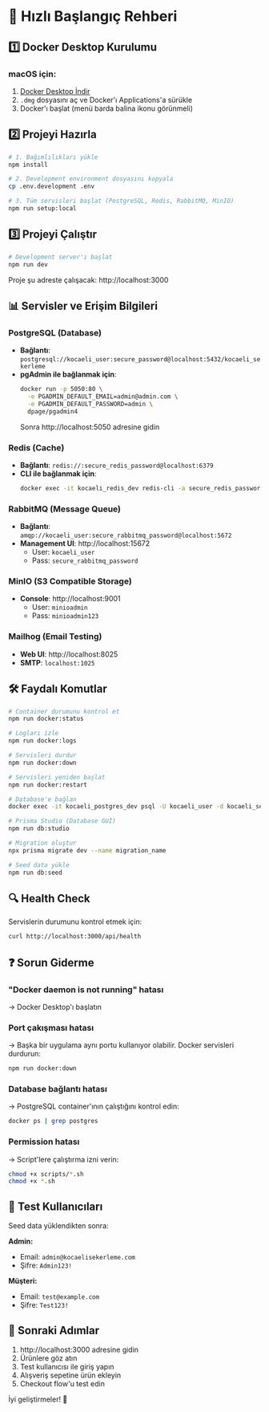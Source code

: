 # 🚀 Hızlı Başlangıç Rehberi

## 1️⃣ Docker Desktop Kurulumu

### macOS için:
1. [Docker Desktop İndir](https://www.docker.com/products/docker-desktop/)
2. `.dmg` dosyasını aç ve Docker'ı Applications'a sürükle
3. Docker'ı başlat (menü barda balina ikonu görünmeli)

## 2️⃣ Projeyi Hazırla

```bash
# 1. Bağımlılıkları yükle
npm install

# 2. Development environment dosyasını kopyala
cp .env.development .env

# 3. Tüm servisleri başlat (PostgreSQL, Redis, RabbitMQ, MinIO)
npm run setup:local
```

## 3️⃣ Projeyi Çalıştır

```bash
# Development server'ı başlat
npm run dev
```

Proje şu adreste çalışacak: http://localhost:3000

## 📊 Servisler ve Erişim Bilgileri

### PostgreSQL (Database)
- **Bağlantı**: `postgresql://kocaeli_user:secure_password@localhost:5432/kocaeli_sekerleme`
- **pgAdmin ile bağlanmak için**:
  ```bash
  docker run -p 5050:80 \
    -e PGADMIN_DEFAULT_EMAIL=admin@admin.com \
    -e PGADMIN_DEFAULT_PASSWORD=admin \
    dpage/pgadmin4
  ```
  Sonra http://localhost:5050 adresine gidin

### Redis (Cache)
- **Bağlantı**: `redis://:secure_redis_password@localhost:6379`
- **CLI ile bağlanmak için**:
  ```bash
  docker exec -it kocaeli_redis_dev redis-cli -a secure_redis_password
  ```

### RabbitMQ (Message Queue)
- **Bağlantı**: `amqp://kocaeli_user:secure_rabbitmq_password@localhost:5672`
- **Management UI**: http://localhost:15672
  - User: `kocaeli_user`
  - Pass: `secure_rabbitmq_password`

### MinIO (S3 Compatible Storage)
- **Console**: http://localhost:9001
  - User: `minioadmin`
  - Pass: `minioadmin123`

### Mailhog (Email Testing)
- **Web UI**: http://localhost:8025
- **SMTP**: `localhost:1025`

## 🛠️ Faydalı Komutlar

```bash
# Container durumunu kontrol et
npm run docker:status

# Logları izle
npm run docker:logs

# Servisleri durdur
npm run docker:down

# Servisleri yeniden başlat
npm run docker:restart

# Database'e bağlan
docker exec -it kocaeli_postgres_dev psql -U kocaeli_user -d kocaeli_sekerleme

# Prisma Studio (Database GUI)
npm run db:studio

# Migration oluştur
npx prisma migrate dev --name migration_name

# Seed data yükle
npm run db:seed
```

## 🔍 Health Check

Servislerin durumunu kontrol etmek için:
```bash
curl http://localhost:3000/api/health
```

## ❓ Sorun Giderme

### "Docker daemon is not running" hatası
→ Docker Desktop'ı başlatın

### Port çakışması hatası
→ Başka bir uygulama aynı portu kullanıyor olabilir. Docker servisleri durdurun:
```bash
npm run docker:down
```

### Database bağlantı hatası
→ PostgreSQL container'ının çalıştığını kontrol edin:
```bash
docker ps | grep postgres
```

### Permission hatası
→ Script'lere çalıştırma izni verin:
```bash
chmod +x scripts/*.sh
chmod +x *.sh
```

## 📱 Test Kullanıcıları

Seed data yüklendikten sonra:

**Admin:**
- Email: `admin@kocaelisekerleme.com`
- Şifre: `Admin123!`

**Müşteri:**
- Email: `test@example.com`
- Şifre: `Test123!`

## 🎯 Sonraki Adımlar

1. http://localhost:3000 adresine gidin
2. Ürünlere göz atın
3. Test kullanıcısı ile giriş yapın
4. Alışveriş sepetine ürün ekleyin
5. Checkout flow'u test edin

İyi geliştirmeler! 🎉